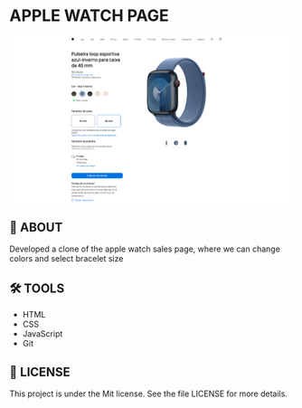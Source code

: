 <h1>APPLE WATCH PAGE</h1>
<img src="./ImagemProject.png">

## 🚨 ABOUT
Developed a clone of the apple watch sales page, where we can change colors and select bracelet size

## 🛠 TOOLS
- HTML
- CSS
- JavaScript
- Git

## 📑 LICENSE
This project is under the Mit license. See the file LICENSE for more details.
